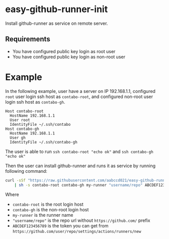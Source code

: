 # easy-github-runner-init
Install github-runner as service on remote server.

## Requirements
- You have configured public key login as root user
- You have configured public key login as non-root user

# Example
In the following example, user have a server on IP 192.168.1.1,
configured `root` user login ssh host as `contabo-root`, and
configured non-root user login ssh host as `contabo-gh`.

```ssh_config
Host contabo-root
  HostName 192.168.1.1
  User root
  IdentityFile ~/.ssh/contabo
Host contabo-gh
  HostName 192.168.1.1
  User gh
  IdentityFile ~/.ssh/contabo-gh
```
The user is able to run `ssh contabo-root "echo ok"` and  `ssh contabo-gh "echo ok"`

Then the user can install github-runner and runs it as service by running following command:

```sh
curl -sSf "https://raw.githubusercontent.com/aabccd021/easy-github-runner-init/main/init.sh" \
    | sh -s contabo-root contabo-gh my-runner "username/repo" ABCDEF123456789
```

Where
- `contabo-root` is the root login host
- `contabo-gh` is the non-root login host
- `my-runner` is the runner name
- `"username/repo"` is the repo url without `https://github.com/` prefix
- `ABCDEF123456789` is the token you can get from `https://github.com/user/repo/settings/actions/runners/new`
